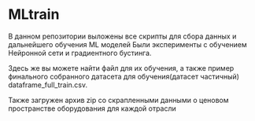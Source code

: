 # MLtrain
В данном репозитории выложены все скрипты для сбора данных и дальнейшего обучения ML моделей
Были эксперименты с обучением Нейронной сети и градиентного бустинга. 

Здесь же вы можете найти файл для их обучения, а также пример финального собранного датасета для обучения(датасет частичный) dataframe_full_train.csv.


Также загружен архив zip со скрапленными данными о ценовом пространстве оборудования для каждой отрасли 
